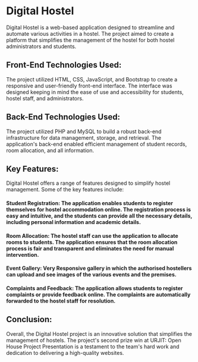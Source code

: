 # Digital Hostel

Digital Hostel is a web-based application designed to streamline and automate various activities in a hostel. The project aimed to create a platform that simplifies the management of the hostel for both hostel administrators and students.

## Front-End Technologies Used:
The project utilized HTML, CSS, JavaScript, and Bootstrap to create a responsive and user-friendly front-end interface. The interface was designed keeping in mind the ease of use and accessibility for students, hostel staff, and administrators.

## Back-End Technologies Used:
The project utilized PHP and MySQL to build a robust back-end infrastructure for data management, storage, and retrieval. The application's back-end enabled efficient management of student records, room allocation, and all information.

## Key Features:
Digital Hostel offers a range of features designed to simplify hostel management. Some of the key features include:

#### Student Registration: The application enables students to register themselves for hostel accommodation online. The registration process is easy and intuitive, and the students can provide all the necessary details, including personal information and academic details.

#### Room Allocation: The hostel staff can use the application to allocate rooms to students. The application ensures that the room allocation process is fair and transparent and eliminates the need for manual intervention.

#### Event Gallery: Very Responsive gallery in which the authorised hostellers can upload and see images of the various events and the premises.

#### Complaints and Feedback: The application allows students to register complaints or provide feedback online. The complaints are automatically forwarded to the hostel staff for resolution.

## Conclusion:
Overall, the Digital Hostel project is an innovative solution that simplifies the management of hostels. The project's second prize win at URJIT: Open House Project Presentation is a testament to the team's hard work and dedication to delivering a high-quality websites.
